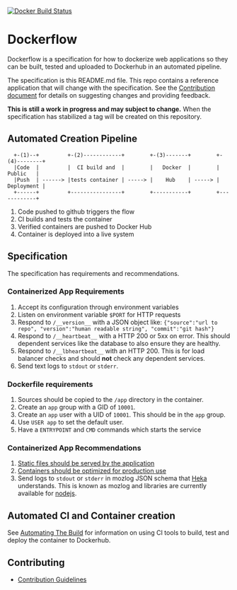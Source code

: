 [![Docker Build Status](https://circleci.com/gh/mozilla-services/Dockerflow/tree/master.svg?style=shield&circle-token=c7c606e039cdccd2380782672ac12b2e85550295)](https://circleci.com/gh/mozilla-services/Dockerflow)


# Dockerflow

Dockerflow is a specification for how to dockerize web applications so they can be built, tested and uploaded to Dockerhub in an automated pipeline. 

The specification is this README.md file. This repo contains a reference application that will change with the specification. See the [Contribution document](CONTRIBUTE.md) for details on suggesting changes and providing feedback.

**This is still a work in progress and may subject to change.** When the specification has stabilized a tag will be created on this repository.

## Automated Creation Pipeline

````
  +-(1)--+         +-(2)------------+        +-(3)-------+        +-(4)--------+
  |Code  |         |  CI build and  |        |   Docker  |        |   Public   |
  |Push  | ------> |tests container | -----> |    Hub    | -----> | Deployment |
  +------+         +----------------+        +-----------+        +------------+

````

1. Code pushed to github triggers the flow
2. CI builds and tests the container
3. Verified containers are pushed to Docker Hub
4. Container is deployed into a live system

## Specification

The specification has requirements and recommendations. 

### Containerized App Requirements

1. Accept its configuration through environment variables
1. Listen on environment variable `$PORT` for HTTP requests
1. Respond to `/__version__` with a JSON object like: `{"source":"url to repo", "version":"human readable string", "commit":"git hash"}`
1. Respond to `/__heartbeat__` with a HTTP 200 or 5xx on error. This should dependent services like the database to also ensure they are healthy.
1. Respond to `/__lbheartbeat__` with an HTTP 200. This is for load balancer checks and should **not** check any dependent services.
1. Send text logs to `stdout` or `stderr`. 

### Dockerfile requirements

1. Sources should be copied to the `/app` directory in the container.
1. Create an `app` group with a GID of `10001`.
1. Create an `app` user with a UID of `10001`. This should be in the `app` group.
1. Use `USER app` to set the default user.
1. Have a `ENTRYPOINT` and `CMD` commands which starts the service

### Containerized App Recommendations

1. [Static files should be served by the application](docs/serving-static-content.md)
1. [Containers should be optimized for production use](docs/building-container.md)
1. Send logs to `stdout` or `stderr` in mozlog JSON schema that [Heka](https://github.com/mozilla-services/heka) understands. This is known as mozlog and libraries are currently available for [nodejs](https://www.npmjs.com/package/mozlog). 

## Automated CI and Container creation

See [Automating The Build](docs/automating-build.md) for information on using CI tools to build, test and deploy the container to Dockerhub.

## Contributing
* [Contribution Guidelines](CONTRIBUTE.md)





